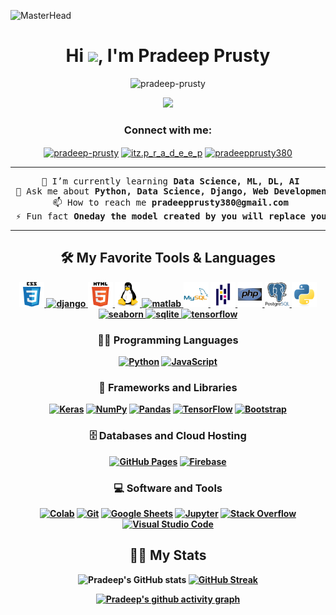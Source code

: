 ![MasterHead](https://user-images.githubusercontent.com/62476630/184503946-b5ca0f8f-4641-41ce-9222-64643caf9713.png)
<div align="center">

<h1 align="center">Hi <img src="https://media.giphy.com/media/hvRJCLFzcasrR4ia7z/giphy.gif" width="35">, I'm Pradeep Prusty </h1>
<p align="center"> <img src="https://komarev.com/ghpvc/?username=pradeep-prusty&label=Profile%20views&color=0e75b6&style=flat" alt="pradeep-prusty" /> </p>
<p align="center">
  <a href="https://github.com/pradeep-prusty/readme-typing-svg"><img src="https://readme-typing-svg.herokuapp.com?lines=Computer+Science+Student;Competitive+Programmer;Data+Science+Enthusiast;Always%20learning%20new%20things&center=true&width=500&height=50"></a>
</p>

<h3 align="center">Connect with me:</h3>
<p align="center">
<a href="https://linkedin.com/in/pradeep-prusty" target="blank"><img align="center" src="https://raw.githubusercontent.com/rahuldkjain/github-profile-readme-generator/master/src/images/icons/Social/linked-in-alt.svg" alt="pradeep-prusty" height="30" width="40" /></a>
<a href="https://instagram.com/itz.p_r_a_d_e_e_p" target="blank"><img align="center" src="https://raw.githubusercontent.com/rahuldkjain/github-profile-readme-generator/master/src/images/icons/Social/instagram.svg" alt="itz.p_r_a_d_e_e_p" height="30" width="40" /></a>
<a href="https://www.hackerrank.com/pradeepprusty380" target="blank"><img align="center" src="https://raw.githubusercontent.com/rahuldkjain/github-profile-readme-generator/master/src/images/icons/Social/hackerrank.svg" alt="pradeepprusty380" height="30" width="40" /></a>
</p>


<hr>
<pre>
 🌱 I’m currently learning <b>Data Science, ML, DL, AI</b>
 💬 Ask me about <b>Python, Data Science, Django, Web Development</b>
 📫 How to reach me <b>pradeepprusty380@gmail.com</b>
 ⚡ Fun fact <b>Oneday the model created by you will replace your place. Welcome to the world of AI 👾🔥<b/>
</pre>
<hr>



## 🛠️ My Favorite Tools & Languages



<p align="center"> <a href="https://www.w3schools.com/css/" target="_blank" rel="noreferrer"> <img src="https://raw.githubusercontent.com/devicons/devicon/master/icons/css3/css3-original-wordmark.svg" alt="css3" width="40" height="40"/> </a> <a href="https://www.djangoproject.com/" target="_blank" rel="noreferrer"> <img src="https://cdn.worldvectorlogo.com/logos/django.svg" alt="django" width="40" height="40"/> </a> <a href="https://www.w3.org/html/" target="_blank" rel="noreferrer"> <img src="https://raw.githubusercontent.com/devicons/devicon/master/icons/html5/html5-original-wordmark.svg" alt="html5" width="40" height="40"/> </a> <a href="https://www.linux.org/" target="_blank" rel="noreferrer"> <img src="https://raw.githubusercontent.com/devicons/devicon/master/icons/linux/linux-original.svg" alt="linux" width="40" height="40"/> </a> <a href="https://www.mathworks.com/" target="_blank" rel="noreferrer"> <img src="https://upload.wikimedia.org/wikipedia/commons/2/21/Matlab_Logo.png" alt="matlab" width="40" height="40"/> </a> <a href="https://www.mysql.com/" target="_blank" rel="noreferrer"> <img src="https://raw.githubusercontent.com/devicons/devicon/master/icons/mysql/mysql-original-wordmark.svg" alt="mysql" width="40" height="40"/> </a> <a href="https://pandas.pydata.org/" target="_blank" rel="noreferrer"> <img src="https://raw.githubusercontent.com/devicons/devicon/2ae2a900d2f041da66e950e4d48052658d850630/icons/pandas/pandas-original.svg" alt="pandas" width="40" height="40"/> </a> <a href="https://www.php.net" target="_blank" rel="noreferrer"> <img src="https://raw.githubusercontent.com/devicons/devicon/master/icons/php/php-original.svg" alt="php" width="40" height="40"/> </a> <a href="https://www.postgresql.org" target="_blank" rel="noreferrer"> <img src="https://raw.githubusercontent.com/devicons/devicon/master/icons/postgresql/postgresql-original-wordmark.svg" alt="postgresql" width="40" height="40"/> </a> <a href="https://www.python.org" target="_blank" rel="noreferrer"> <img src="https://raw.githubusercontent.com/devicons/devicon/master/icons/python/python-original.svg" alt="python" width="40" height="40"/> </a> <a href="https://seaborn.pydata.org/" target="_blank" rel="noreferrer"> <img src="https://seaborn.pydata.org/_images/logo-mark-lightbg.svg" alt="seaborn" width="40" height="40"/> </a> <a href="https://www.sqlite.org/" target="_blank" rel="noreferrer"> <img src="https://www.vectorlogo.zone/logos/sqlite/sqlite-icon.svg" alt="sqlite" width="40" height="40"/> </a> <a href="https://www.tensorflow.org" target="_blank" rel="noreferrer"> <img src="https://www.vectorlogo.zone/logos/tensorflow/tensorflow-icon.svg" alt="tensorflow" width="40" height="40"/> </a> </p>

### 👨‍💻 Programming Languages

<p>
    <a href="https://github.com/Pradeep-prusty"><img alt="Python" src="https://img.shields.io/badge/Python%20-%2314354C.svg?logo=python&logoColor=white"></a>
    <a href="https://github.com/Pradeep-prusty"><img alt="JavaScript" src="https://img.shields.io/badge/JavaScript%20-%23F7DF1E.svg?logo=javascript&logoColor=black"></a>
    
### 🧰 Frameworks and Libraries

<p>
    <a href="https://github.com/Pradeep-prusty"><img alt="Keras" src="https://img.shields.io/badge/Keras%20-%23D00000.svg?logo=Keras&logoColor=white"></a>
    <a href="https://github.com/Pradeep-prusty"><img alt="NumPy" src="https://img.shields.io/badge/Numpy%20-%23013243.svg?logo=numpy&logoColor=white"></a>
    <a href="https://github.com/Pradeep-prusty"><img alt="Pandas" src="https://img.shields.io/badge/Pandas%20-%23150458.svg?logo=pandas&logoColor=white"></a>
    <a href="https://github.com/Pradeep-prusty"><img alt="TensorFlow" src="https://img.shields.io/badge/TensorFlow%20-%23FF6F00.svg?logo=TensorFlow&logoColor=white"></a>
    <a href="https://github.com/Pradeep-prusty"><img alt="Bootstrap" src="https://img.shields.io/badge/Bootstrap%20-%23150458.svg?logo=Bootstrap&logoColor=white"></a>
</p>

### 🗄️ Databases and Cloud Hosting

<p>
    <a href="https://github.com/Pradeep-prusty"><img alt="GitHub Pages" src="https://img.shields.io/badge/GitHub%20Pages-%23327FC7.svg?logo=github&logoColor=white"></a>
    <a href="https://github.com/Pradeep-prusty"><img alt="Firebase" src ="https://img.shields.io/badge/Firebase-%23FF6F00.svg?logo=firebase&logoColor=white"></a>
</p>

### 💻 Software and Tools

<p>
    <a href="https://github.com/Pradeep-prusty"><img alt="Colab" src="https://img.shields.io/badge/Colab-00b56a.svg?logo=google-colab&logoColor=white"></a>
    <a href="https://github.com/Pradeep-prusty"><img alt="Git" src="https://img.shields.io/badge/Git%20-%23F05033.svg?logo=git&logoColor=white"></a>
    <a href="https://github.com/Pradeep-prusty"><img alt="Google Sheets" src="https://img.shields.io/badge/Google%20Sheets%20-%2334A853.svg?logo=google%20sheets&logoColor=white"></a>
    <a href="https://github.com/Pradeep-prusty"><img alt="Jupyter" src="https://img.shields.io/badge/Jupyter%20-%23F37626.svg?logo=Jupyter&logoColor=white"></a>
    <a href="https://github.com/Pradeep-prusty"><img alt="Stack Overflow" src="https://img.shields.io/badge/-Stack%20Overflow-FE7A16?logo=stack-overflow&logoColor=white"></a>
    <a href="https://github.com/Pradeep-prusty"><img alt="Visual Studio Code" src="https://img.shields.io/badge/Visual%20Studio%20Code-0078d7.svg?logo=visual-studio-code&logoColor=white"></a>
</p>

## 👨‍💻 My Stats


![Pradeep's GitHub stats](https://github-readme-stats.vercel.app/api?username=Pradeep-prusty&include_all_commits=true&count_private=true&show_icons=true&theme=radical)
[![GitHub Streak](https://github-readme-streak-stats.herokuapp.com/?user=Pradeep-prusty&theme=radical)](https://git.io/streak-stats)

[![Pradeep's github activity graph](https://activity-graph.herokuapp.com/graph?username=Pradeep-prusty&theme=react-dark)](https://github.com/Pradeep-prusty/github-readme-activity-graph)
</div>
